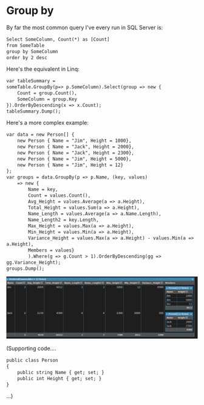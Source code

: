 ﻿# Group by

By far the most common query I've every run in SQL Server is:

	Select SomeColumn, Count(*) as [Count]
	from SomeTable
	group by SomeColumn
	order by 2 desc


Here's the equivalent in Linq:

	var tableSummary =
	someTable.GroupBy(p=> p.SomeColumn).Select(group => new {
		Count = group.Count(),
		SomeColumn = group.Key
	}).OrderByDescending(x => x.Count);
	tableSummary.Dump();

Here's a more complex example:

	var data = new Person[] {
		new Person { Name = "Jim", Height = 1000},
		new Person { Name = "Jack", Height = 2000},
		new Person { Name = "Jack", Height = 2300},
		new Person { Name = "Jim", Height = 5000},
		new Person { Name = "Jim", Height = 12}
	};
	var groups = data.GroupBy(p => p.Name, (key, values)
		=> new {
			Name = key,
			Count = values.Count(),
			Avg_Height = values.Average(a => a.Height),
			Total_Height = values.Sum(a => a.Height),
			Name_Length = values.Average(a => a.Name.Length),
			Name_Length2 = key.Length,
			Max_Height = values.Max(a => a.Height),
			Min_Height = values.Min(a => a.Height),
			Variance_Height = values.Max(a => a.Height) - values.Min(a => a.Height),
			Members = values}
			).Where(g => g.Count > 1).OrderByDescending(gg => gg.Variance_Height);
	groups.Dump();



![result is 1 row per name with many aggregated properties regarding that name and child rows: of type person, with name matching their parent group](linqpad\group_by.png)


(Supporting code....


	public class Person
	{
		public string Name { get; set; }
		public int Height { get; set; }
	}

...)